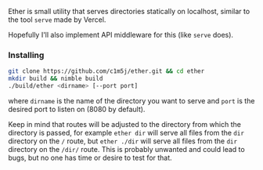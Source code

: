 Ether is small utility that serves directories statically on localhost, similar to the tool `serve` made by Vercel.

Hopefully I'll also implement API middleware for this (like `serve` does).

### Installing
```sh
git clone https://github.com/c1m5j/ether.git && cd ether
mkdir build && nimble build
./build/ether <dirname> [--port port]
```
where `dirname` is the name of the directory you want to serve and `port` is the desired port to listen on (8080 by default).

Keep in mind that routes will be adjusted to the directory from which the directory is passed, for example `ether dir` will serve all files from the `dir` directory on the `/` route, but `ether ./dir` will serve all files from the `dir` directory on the `/dir/` route. This is probably unwanted and could lead to bugs, but no one has time or desire to test for that.